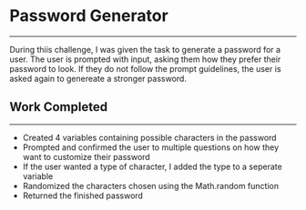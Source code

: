 # Password Generator

***

During thiis challenge, I was given the task to generate a password for a user. The user is prompted with input, asking them how they prefer their password to look. If they do not follow the prompt guidelines, the user is asked again to genereate a stronger password.

## Work Completed 
*** 
* Created 4 variables containing possible characters in the password
* Prompted and confirmed the user to multiple questions on how they want to customize their password
* If the user wanted a type of character, I added the type to a seperate variable
* Randomized the characters chosen using the Math.random function
* Returned the finished password